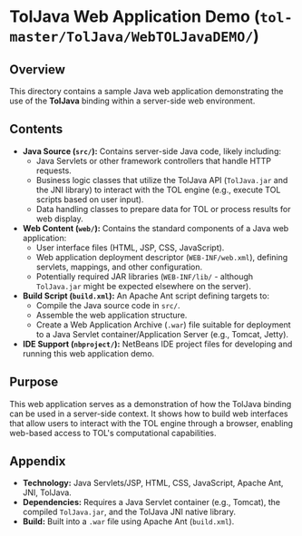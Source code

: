 # TolJava Web Application Demo (`tol-master/TolJava/WebTOLJavaDEMO/`)

## Overview

This directory contains a sample Java web application demonstrating the use of the **TolJava** binding within a server-side web environment.

## Contents

- **Java Source (`src/`):** Contains server-side Java code, likely including:
    - Java Servlets or other framework controllers that handle HTTP requests.
    - Business logic classes that utilize the TolJava API (`TolJava.jar` and the JNI library) to interact with the TOL engine (e.g., execute TOL scripts based on user input).
    - Data handling classes to prepare data for TOL or process results for web display.
- **Web Content (`web/`):** Contains the standard components of a Java web application:
    - User interface files (HTML, JSP, CSS, JavaScript).
    - Web application deployment descriptor (`WEB-INF/web.xml`), defining servlets, mappings, and other configuration.
    - Potentially required JAR libraries (`WEB-INF/lib/` - although `TolJava.jar` might be expected elsewhere on the server).
- **Build Script (`build.xml`):** An Apache Ant script defining targets to:
    - Compile the Java source code in `src/`.
    - Assemble the web application structure.
    - Create a Web Application Archive (`.war`) file suitable for deployment to a Java Servlet container/Application Server (e.g., Tomcat, Jetty).
- **IDE Support (`nbproject/`):** NetBeans IDE project files for developing and running this web application demo.

## Purpose

This web application serves as a demonstration of how the TolJava binding can be used in a server-side context. It shows how to build web interfaces that allow users to interact with the TOL engine through a browser, enabling web-based access to TOL's computational capabilities.

## Appendix

- **Technology:** Java Servlets/JSP, HTML, CSS, JavaScript, Apache Ant, JNI, TolJava.
- **Dependencies:** Requires a Java Servlet container (e.g., Tomcat), the compiled `TolJava.jar`, and the TolJava JNI native library.
- **Build:** Built into a `.war` file using Apache Ant (`build.xml`). 